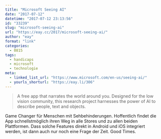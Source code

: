 ```yaml
---
title: "Microsoft Seeing AI"
date: "2017-07-12"
datetime: "2017-07-12 23:13:56"
id: "33239"
slug: "microsoft-seeing-ai"
url: "https://eay.cc/2017/microsoft-seeing-ai/"
author: "eay"
format: "link"
categories:
  - 0815
tags:
  - handicaps
  - microsoft
  - technologie
meta:
  - linked_list_url: "https://www.microsoft.com/en-us/seeing-ai/"
  - yourls_shorturl: "https://eay.li/306"
---
```


> A free app that narrates the world around you. Designed for the low vision community, this research project harnesses the power of AI to describe people, text and objects.

Game Changer für Menschen mit Sehbehinderungen. Hoffentlich findet die App schnellstmöglich ihren Weg in alle Stores und zu allen beiden Plattformen. Dass solche Features direkt in Android und iOS integriert werden, ist dann auch nur noch eine Frage der Zeit. Good Times.
